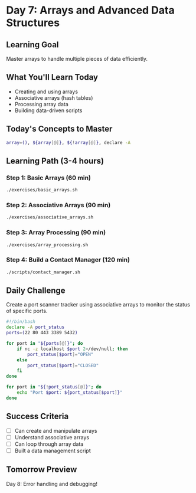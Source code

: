 # Day 7: Arrays and Advanced Data Structures

## Learning Goal
Master arrays to handle multiple pieces of data efficiently.

## What You'll Learn Today
- Creating and using arrays
- Associative arrays (hash tables)
- Processing array data
- Building data-driven scripts

## Today's Concepts to Master
```bash
array=(), ${array[@]}, ${!array[@]}, declare -A
```

## Learning Path (3-4 hours)

### **Step 1**: Basic Arrays (60 min)
```bash
./exercises/basic_arrays.sh
```

### **Step 2**: Associative Arrays (90 min)
```bash
./exercises/associative_arrays.sh
```

### **Step 3**: Array Processing (90 min)
```bash
./exercises/array_processing.sh
```

### **Step 4**: Build a Contact Manager (120 min)
```bash
./scripts/contact_manager.sh
```

## Daily Challenge
Create a port scanner tracker using associative arrays to monitor the status of specific ports.
```bash
#!/bin/bash
declare -A port_status
ports=(22 80 443 3389 5432)

for port in "${ports[@]}"; do
    if nc -z localhost $port 2>/dev/null; then
        port_status[$port]="OPEN"
    else
        port_status[$port]="CLOSED"
    fi
done

for port in "${!port_status[@]}"; do
    echo "Port $port: ${port_status[$port]}"
done
```

## Success Criteria
- [ ] Can create and manipulate arrays
- [ ] Understand associative arrays
- [ ] Can loop through array data
- [ ] Built a data management script

## Tomorrow Preview
Day 8: Error handling and debugging!
